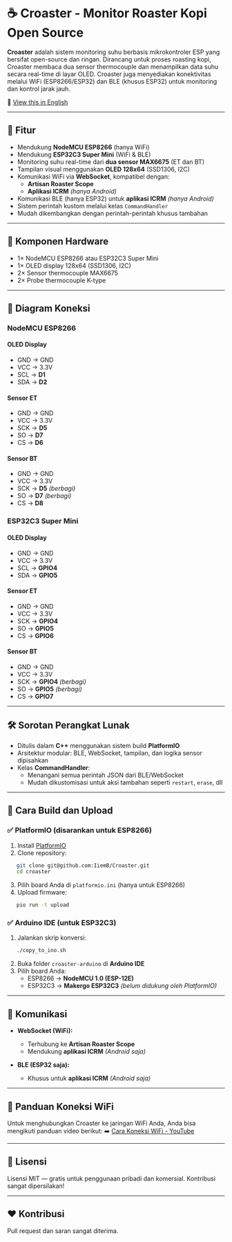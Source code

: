 # ☕ Croaster - Monitor Roaster Kopi Open Source

**Croaster** adalah sistem monitoring suhu berbasis mikrokontroler ESP yang bersifat open-source dan ringan. Dirancang untuk proses roasting kopi, Croaster membaca dua sensor thermocouple dan menampilkan data suhu secara real-time di layar OLED. Croaster juga menyediakan konektivitas melalui WiFi (ESP8266/ESP32) dan BLE (khusus ESP32) untuk monitoring dan kontrol jarak jauh.

📄 [View this in English](README.md)

---

## 🚀 Fitur

* Mendukung **NodeMCU ESP8266** (hanya WiFi)
* Mendukung **ESP32C3 Super Mini** (WiFi & BLE)
* Monitoring suhu real-time dari **dua sensor MAX6675** (ET dan BT)
* Tampilan visual menggunakan **OLED 128x64** (SSD1306, I2C)
* Komunikasi WiFi via **WebSocket**, kompatibel dengan:
  + **Artisan Roaster Scope**
  + **Aplikasi ICRM** *(hanya Android)*
* Komunikasi BLE (hanya ESP32) untuk **aplikasi ICRM** *(hanya Android)*
* Sistem perintah kustom melalui kelas `CommandHandler`
* Mudah dikembangkan dengan perintah-perintah khusus tambahan

---

## 🧩 Komponen Hardware

* 1× NodeMCU ESP8266 atau ESP32C3 Super Mini
* 1× OLED display 128x64 (SSD1306, I2C)
* 2× Sensor thermocouple MAX6675
* 2× Probe thermocouple K-type

---

## 🔌 Diagram Koneksi

### NodeMCU ESP8266

#### OLED Display

* GND → GND
* VCC → 3.3V
* SCL → **D1**
* SDA → **D2**

#### Sensor ET

* GND → GND
* VCC → 3.3V
* SCK → **D5**
* SO  → **D7**
* CS  → **D6**

#### Sensor BT

* GND → GND
* VCC → 3.3V
* SCK → **D5** *(berbagi)*
* SO  → **D7** *(berbagi)*
* CS  → **D8**

### ESP32C3 Super Mini

#### OLED Display

* GND → GND
* VCC → 3.3V
* SCL → **GPIO4**
* SDA → **GPIO5**

#### Sensor ET

* GND → GND
* VCC → 3.3V
* SCK → **GPIO4**
* SO  → **GPIO5**
* CS  → **GPIO6**

#### Sensor BT

* GND → GND
* VCC → 3.3V
* SCK → **GPIO4** *(berbagi)*
* SO  → **GPIO5** *(berbagi)*
* CS  → **GPIO7**

---

## 🛠 Sorotan Perangkat Lunak

* Ditulis dalam **C++** menggunakan sistem build **PlatformIO**
* Arsitektur modular: BLE, WebSocket, tampilan, dan logika sensor dipisahkan
* Kelas **CommandHandler**:
  + Menangani semua perintah JSON dari BLE/WebSocket
  + Mudah dikustomisasi untuk aksi tambahan seperti `restart`,   `erase`, dll

---

## 🔧 Cara Build dan Upload

### ✅ PlatformIO (disarankan untuk ESP8266)

1. Install [PlatformIO](https://platformio.org/)
2. Clone repository:
   

```bash
   git clone git@github.com:IiemB/Croaster.git
   cd croaster
   ```

3. Pilih board Anda di `platformio.ini` (hanya untuk ESP8266)
4. Upload firmware:
   

```bash
   pio run -t upload
   ```

### ✅ Arduino IDE (untuk ESP32C3)

1. Jalankan skrip konversi:
   

```bash
   ./copy_to_ino.sh
   ```

2. Buka folder `croaster-arduino` di **Arduino IDE**
3. Pilih board Anda:
   - ESP8266 → **NodeMCU 1.0 (ESP-12E)**
   - ESP32C3 → **Makergo ESP32C3** *(belum didukung oleh PlatformIO)*

---

## 📡 Komunikasi

* **WebSocket (WiFi):**

  + Terhubung ke **Artisan Roaster Scope**
  + Mendukung **aplikasi ICRM** *(Android saja)*

* **BLE (ESP32 saja):**

  + Khusus untuk **aplikasi ICRM** *(Android saja)*

---

## 🔗 Panduan Koneksi WiFi

Untuk menghubungkan Croaster ke jaringan WiFi Anda, Anda bisa mengikuti panduan video berikut: ➡️ [Cara Koneksi WiFi - YouTube](https://www.youtube.com/watch?v=esNiudoCEcU\&t=434s)

---

## 📘 Lisensi

Lisensi MIT — gratis untuk penggunaan pribadi dan komersial. Kontribusi sangat dipersilakan!

---

## ❤️ Kontribusi

Pull request dan saran sangat diterima.
